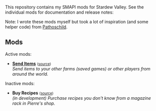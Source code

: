 This repository contains my SMAPI mods for Stardew Valley. See the individual mods for
documentation and release notes:

Note: I wrote these mods myself but took a lot of inspiration (and some helper code) from [Pathoschild](https://github.com/Pathoschild).

## Mods
Active mods:
* **[Send Items](http://www.nexusmods.com/stardewvalley/mods/1087)** <small>([source](SendItems))</small>  
  _Send items to your other farms (saved games) or other players from around the world._

Inactive mods:
* **Buy Recipes** <small>([source](BuyRecipes))</small>  
  _(in development) Purchase recipes you don't know from a magazine rack in Pierre's shop._